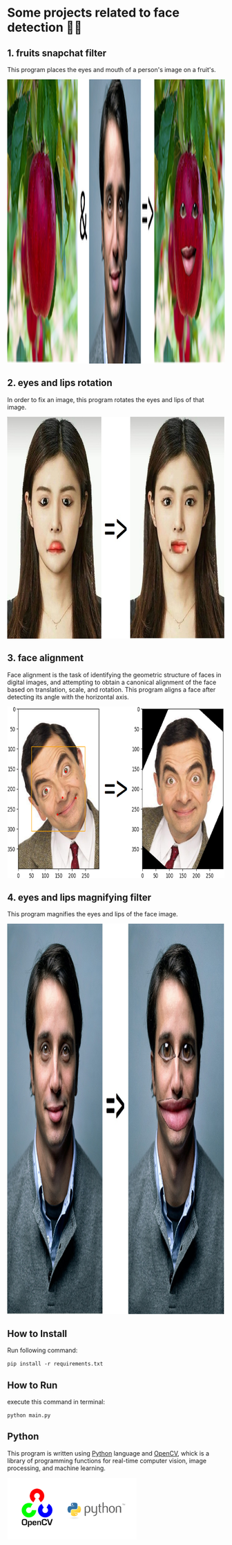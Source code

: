 # Some projects related to face detection 🧑🏻
## 1. fruits snapchat filter
This program places the eyes and mouth of a person's image on a fruit's.

<img src="pics/1.jpg" width="3029" height="656">

## 2. eyes and lips rotation
In order to fix an image, this program rotates the eyes and lips of that image.

<img src="pics/2.jpg" width="921" height="512">

## 3. face alignment
Face alignment is the task of identifying the geometric structure of faces in digital images, and attempting to obtain a canonical alignment of the face based on translation, scale, and rotation. This program aligns a face after detecting its angle with the horizontal axis.

<img src="pics/3.png" width="748" height="396">

## 4. eyes and lips magnifying filter
This program magnifies the eyes and lips of the face image.

<img src="pics/4.jpg" width="1371" height="901">

## How to Install
Run following command:
```
pip install -r requirements.txt
```

## How to Run
execute this command in terminal:
```
python main.py
```

## Python
This program is written using [Python](https://www.python.org/) language and [OpenCV](https://opencv.org/), whick is a library of programming functions for real-time computer vision, image processing, and machine learning.

<img src="pics/opencv.webp" width="300" height="142.57">